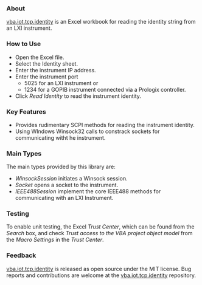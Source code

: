 ### About

[vba.iot.tcp.identity] is an Excel workbook for reading the identity string from an LXI instrument.

### How to Use

* Open the Excel file.
* Select the Identity sheet.
* Enter the instrument IP address.
* Enter the instrument port
  * 5025 for an LXI instrument or
  * 1234 for a GOPIB instrument connected via a Prologix controller.
* Click _Read Identity_ to read the instrument identity.  


### Key Features

* Provides rudimentary SCPI methods for reading the instrument identity.
* Using WIndows Winsock32 calls to constrack sockets for communicating witht he instrument.

### Main Types

The main types provided by this library are:

* _WinsockSession_ initiates a Winsock session.
* _Socket_ opens a socket to the instrument.
* _IEEE488Session_ implement the core IEEE488 methods for communicating with an LXI Instrument.


### Testing

To enable unit testing, the Excel _Trust Center_, which can be found from the _Search_ box, and check _Trust access to the VBA project object model_ from the _Macro Settings_ in the _Trust Center_.  

### Feedback

[vba.iot.tcp.identity] is released as open source under the MIT license.
Bug reports and contributions are welcome at the [vba.iot.tcp.identity] repository.

[vba.iot.tcp.identity]: https://github.com/ATECoder/vba.iot.tcp
